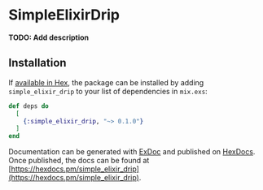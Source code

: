 # SimpleElixirDrip

**TODO: Add description**

## Installation

If [available in Hex](https://hex.pm/docs/publish), the package can be installed
by adding `simple_elixir_drip` to your list of dependencies in `mix.exs`:

```elixir
def deps do
  [
    {:simple_elixir_drip, "~> 0.1.0"}
  ]
end
```

Documentation can be generated with [ExDoc](https://github.com/elixir-lang/ex_doc)
and published on [HexDocs](https://hexdocs.pm). Once published, the docs can
be found at [https://hexdocs.pm/simple_elixir_drip](https://hexdocs.pm/simple_elixir_drip).

